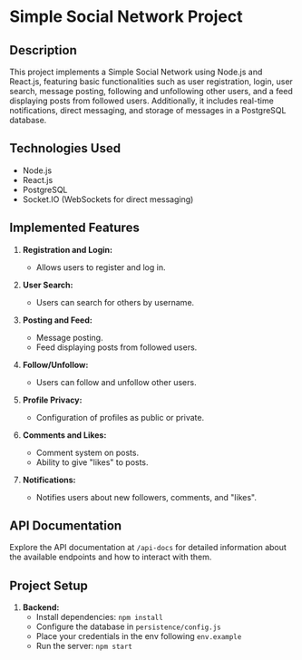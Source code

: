 # Simple Social Network Project

## Description

This project implements a Simple Social Network using Node.js and React.js, featuring basic functionalities such as user registration, login, user search, message posting, following and unfollowing other users, and a feed displaying posts from followed users. Additionally, it includes real-time notifications, direct messaging, and storage of messages in a PostgreSQL database.

## Technologies Used

- Node.js
- React.js
- PostgreSQL
- Socket.IO (WebSockets for direct messaging)

## Implemented Features

1. **Registration and Login:**
   - Allows users to register and log in.

2. **User Search:**
   - Users can search for others by username.

3. **Posting and Feed:**
   - Message posting.
   - Feed displaying posts from followed users.

4. **Follow/Unfollow:**
   - Users can follow and unfollow other users.

5. **Profile Privacy:**
   - Configuration of profiles as public or private.

6. **Comments and Likes:**
   - Comment system on posts.
   - Ability to give "likes" to posts.

7. **Notifications:**
   - Notifies users about new followers, comments, and "likes".
## API Documentation

Explore the API documentation at `/api-docs` for detailed information about the available endpoints and how to interact with them.

## Project Setup

1. **Backend:**
   - Install dependencies: `npm install`
   - Configure the database in `persistence/config.js`
   - Place your credentials in the env following `env.example`
   - Run the server: `npm start`

   
